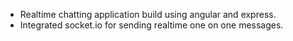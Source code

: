 - Realtime chatting application build using angular and express.
- Integrated socket.io for sending realtime one on one messages.
